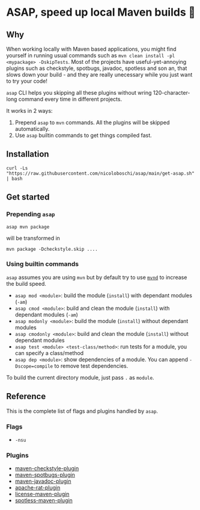 # ASAP, speed up local Maven builds 🚀 

## Why
When working locally with Maven based applications, you might find yourself in running usual commands such as `mvn clean install -pl <mypackage> -DskipTests`. 
Most of the projects have useful-yet-annoying plugins such as checkstyle, spotbugs, javadoc, spotless and son an, that slows down your build - and they are really unecessary while you just want to try your code!

`asap` CLI helps you skipping all these plugins without wring 120-character-long command every time in different projects.

It works in 2 ways:
1. Prepend `asap` to `mvn` commands. All the plugins will be skipped automatically.
2. Use `asap` builtin commands to get things compiled fast.


## Installation

```
curl -Ls "https://raw.githubusercontent.com/nicoloboschi/asap/main/get-asap.sh" | bash
```

## Get started 

### Prepending `asap`

```
asap mvn package
```
will be transformed in
```
mvn package -Dcheckstyle.skip ....
```

### Using builtin commands

`asap` assumes you are using `mvn` but by default try to use [`mvnd`](https://github.com/apache/maven-mvnd) to increase the build speed.

- `asap mod <module>`: build the module (`install`) with dependant modules (`-am`)
- `asap cmod <module>`: build and clean the module (`install`) with dependant modules (`-am`)
- `asap modonly <module>`: build the module (`install`) without dependant modules
- `asap cmodonly <module>`: build and clean the module (`install`) without dependant modules
- `asap test <module> <test-class/method>`: run tests for a module, you can specify a class/method
- `asap dep <module>`: show dependencies of a module. You can append `-Dscope=compile` to remove test dependencies.

To build the current directory module, just pass `.` as `module`.

## Reference

This is the complete list of flags and plugins handled by `asap`. 

### Flags
- `-nsu`

### Plugins
- [maven-checkstyle-plugin](https://maven.apache.org/plugins/maven-checkstyle-plugin/index.html)
- [maven-spotbugs-plugin](https://spotbugs.readthedocs.io/en/stable/maven.html)
- [maven-javadoc-plugin](https://maven.apache.org/plugins/maven-javadoc-plugin/)
- [apache-rat-plugin](https://creadur.apache.org/rat/apache-rat-plugin/)
- [license-maven-plugin](https://www.mojohaus.org/license-maven-plugin/)
- [spotless-maven-plugin](https://github.com/diffplug/spotless/tree/main/plugin-maven)


